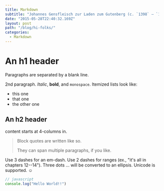 ```yaml
---
title: Markdown
subtitle: "Johannes Gensfleisch zur Laden zum Gutenberg (c. `1398` – `1468`) was a"
date: "2015-05-28T22:40:32.169Z"
layout: post
path: "/blog/hi-folks/"
categories:
  - Markdown
---
```


# An h1 header

Paragraphs are separated by a blank line.

2nd paragraph. *Italic*, **bold**, and `monospace`. Itemized lists
look like:

  * this one
  * that one
  * the other one

## An h2 header
content starts at 4-columns in.

> Block quotes are
> written like so.
>
> They can span multiple paragraphs,
> if you like.

Use 3 dashes for an em-dash. Use 2 dashes for ranges (ex., "it's all
in chapters 12--14"). Three dots ... will be converted to an ellipsis.
Unicode is supported. ☺

```js
// javascript
console.log("Hello World!!")
```
